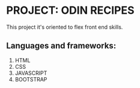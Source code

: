 # **PROJECT: ODIN RECIPES**

This project it's oriented to flex front end skills.

## Languages and frameworks:

1. HTML
2. CSS
3. JAVASCRIPT
4. BOOTSTRAP

